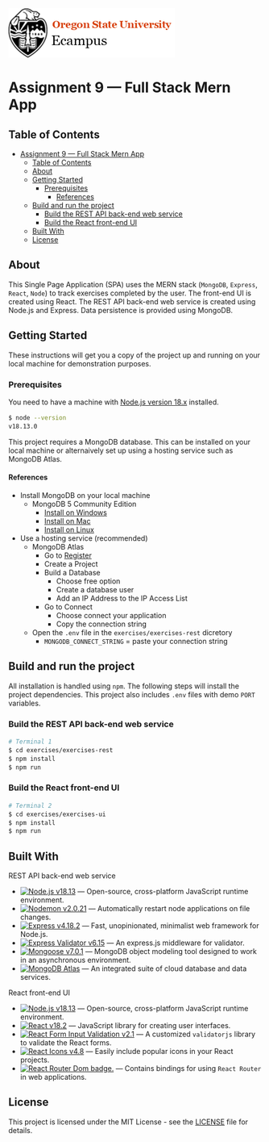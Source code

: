 <picture>
  <source
    srcset=".github/osu-ecampus-dark.png"
    media="(prefers-color-scheme: dark)"
  />
  <source
    srcset=".github/osu-ecampus-light.png"
    media="(prefers-color-scheme: light), (prefers-color-scheme: no-preference)"
  />
  <img src=".github/osu-ecampus-light.png" alt="Oregon State University Ecampus Logo." />
</picture>

# Assignment 9 — Full Stack Mern App

## Table of Contents
- [Assignment 9 — Full Stack Mern App](#assignment-9--full-stack-mern-app)
  - [Table of Contents](#table-of-contents)
  - [About](#about)
  - [Getting Started](#getting-started)
    - [Prerequisites](#prerequisites)
      - [References](#references)
  - [Build and run the project](#build-and-run-the-project)
    - [Build the REST API back-end web service](#build-the-rest-api-back-end-web-service)
    - [Build the React front-end UI](#build-the-react-front-end-ui)
  - [Built With](#built-with)
  - [License](#license)

## About
This Single Page Application (SPA) uses the MERN stack (`MongoDB`, `Express`, `React`, `Node`) to track exercises completed by the user. The front-end UI is created using React.  The REST API back-end web service is created using Node.js and Express. Data persistence is provided using MongoDB.

## Getting Started
These instructions will get you a copy of the project up and running on your local machine for demonstration purposes.

### Prerequisites
You need to have a machine with [Node.js version 18.x](https://nodejs.org/en/download/) installed.
```bash
$ node --version
v18.13.0
```
This project requires a MongoDB database. This can be installed on your local machine or alternaively set up using a hosting service such as MongoDB Atlas.

#### References
* Install MongoDB on your local machine
  * MongoDB 5 Community Edition
    * [Install on Windows](https://www.mongodb.com/docs/manual/tutorial/install-mongodb-on-windows/#install-mongodb-community-edition)
    * [Install on Mac](https://www.mongodb.com/docs/manual/tutorial/install-mongodb-on-os-x/)
    * [Install on Linux](https://www.mongodb.com/docs/manual/administration/install-on-linux/)
* Use a hosting service (recommended)
  * MongoDB Atlas
    * Go to [Register](https://account.mongodb.com/account/register)
    * Create a Project
    * Build a Database
      * Choose free option
      * Create a database user
      * Add an IP Address to the IP Access List
    * Go to Connect
      * Choose connect your application
      * Copy the connection string
  * Open the `.env` file in the `exercises/exercises-rest` dicretory
    * `MONGODB_CONNECT_STRING` = paste your connection string

## Build and run the project
All installation is handled using `npm`. The following steps will install the project dependencies. This project also includes `.env` files with demo `PORT` variables.

### Build the REST API back-end web service
```sh
# Terminal 1
$ cd exercises/exercises-rest
$ npm install
$ npm run
```

### Build the React front-end UI
```sh
# Terminal 2
$ cd exercises/exercises-ui
$ npm install
$ npm run
```

## Built With
REST API back-end web service
* [![Node.js v18.13](https://img.shields.io/badge/v18.13-339933?label=Node.js&labelColor=141414&logo=nodedotjs&style=flat-square)](https://nodejs.org/en/download/) — Open-source, cross-platform JavaScript runtime environment.
* [![Nodemon v2.0.21](https://img.shields.io/badge/v2.0.21-76D04B?label=Nodemon&labelColor=141414&logo=nodemon&style=flat-square)](https://www.npmjs.com/package/nodemon) — Automatically restart node applications on file changes.
* [![Express v4.18.2](https://img.shields.io/badge/v4.18.2-000?label=Express&labelColor=141414&logo=express&style=flat-square)](https://www.npmjs.com/package/express) — Fast, unopinionated, minimalist web framework for Node.js.
* [![Express Validator v6.15](https://img.shields.io/badge/v6.15-CB3837?label=Express%20Validator&labelColor=141414&logo=npm&style=flat-square)](https://www.npmjs.com/package/express-validator) — An express.js middleware for validator.
* [![Mongoose v7.0.1](https://img.shields.io/badge/v7.0.1-CB3837?label=Mongoose&labelColor=141414&logo=npm&style=flat-square)](https://www.npmjs.com/package/mongoose) — MongoDB object modeling tool designed to work in an asynchronous environment.
* [![MongoDB Atlas](https://img.shields.io/badge/Atlas-47A248?label=MongoDB&labelColor=141414&logo=mongodb&style=flat-square)](https://www.mongodb.com/atlas) — An integrated suite of cloud database and data services.

React front-end UI
* [![Node.js v18.13](https://img.shields.io/badge/v18.13-339933?label=Node.js&labelColor=141414&logo=nodedotjs&style=flat-square)](https://nodejs.org/en/download/) — Open-source, cross-platform JavaScript runtime environment.
* [![React v18.2](https://img.shields.io/badge/v18.2-61DAFB?label=React&labelColor=141414&logo=react&style=flat-square)](https://www.npmjs.com/package/react) — JavaScript library for creating user interfaces.
* [![React Form Input Validation v2.1](https://img.shields.io/badge/v2.1-CB3837?label=React%20Form%20Input%20Validation&labelColor=141414&logo=npm&style=flat-square)](https://www.npmjs.com/package/react-form-input-validation) — A customized `validatorjs` library to validate the React forms.
* [![React Icons v4.8](https://img.shields.io/badge/v4.8-CB3837?label=React%20Icons&labelColor=141414&logo=npm&style=flat-square)](https://www.npmjs.com/package/react-icons) — Easily include popular icons in your React projects.
* [![React Router Dom badge.](https://img.shields.io/badge/v6.8.2-CA4245?label=React%20Router%20Dom&labelColor=141414&logo=reactRouter&style=flat-square)](https://www.npmjs.com/package/react-router-dom/v/6.8.2) — Contains bindings for using `React Router` in web applications.

## License
This project is licensed under the MIT License - see the [LICENSE](LICENSE) file for details.